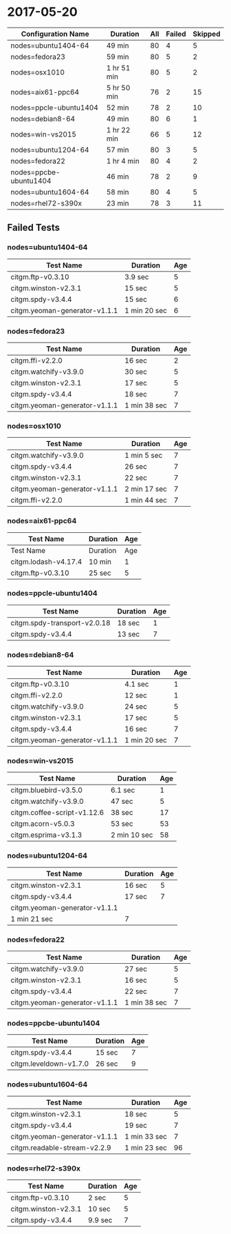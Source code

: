 # 2017-05-20

| Configuration Name            | Duration     | All | Failed | Skipped |
|-------------------------------|--------------|-----|--------|---------|
| nodes=ubuntu1404-64           | 49 min       | 80  | 4      | 5       |
| nodes=fedora23                | 59 min       | 80  | 5      | 2       |
| nodes=osx1010                 | 1 hr 51 min  | 80  | 5      | 2       |
| nodes=aix61-ppc64             | 5 hr 50 min  | 76  | 2      | 15      |
| nodes=ppcle-ubuntu1404        | 52 min       | 78  | 2      | 10      |
| nodes=debian8-64              | 49 min       | 80  | 6      | 1       |
| nodes=win-vs2015              | 1 hr 22 min  | 66  | 5      | 12      |
| nodes=ubuntu1204-64           | 57 min       | 80  | 3      | 5       |
| nodes=fedora22                | 1 hr 4 min   | 80  | 4      | 2       |
| nodes=ppcbe-ubuntu1404        | 46 min       | 78  | 2      | 9       |
| nodes=ubuntu1604-64           | 58 min       | 80  | 4      | 5       |
| nodes=rhel72-s390x            | 23 min       | 78  | 3      | 11      |

## Failed Tests

### nodes=ubuntu1404-64
| Test Name                     | Duration     | Age |
|-------------------------------|--------------|-----|
| citgm.ftp-v0.3.10             | 3.9 sec      | 5   |
| citgm.winston-v2.3.1          | 15 sec       | 5   |
| citgm.spdy-v3.4.4             | 15 sec       | 6   |
| citgm.yeoman-generator-v1.1.1 | 1 min 20 sec | 6   |

### nodes=fedora23
| Test Name                     | Duration     | Age |
|-------------------------------|--------------|-----|
| citgm.ffi-v2.2.0              | 16 sec       | 2   |
| citgm.watchify-v3.9.0         | 30 sec       | 5   |
| citgm.winston-v2.3.1          | 17 sec       | 5   |
| citgm.spdy-v3.4.4             | 18 sec       | 7   |
| citgm.yeoman-generator-v1.1.1 | 1 min 38 sec | 7   |

### nodes=osx1010
| Test Name                     | Duration     | Age |
|-------------------------------|--------------|-----|
| citgm.watchify-v3.9.0         | 1 min 5 sec  | 7   |
| citgm.spdy-v3.4.4             | 26 sec       | 7   |
| citgm.winston-v2.3.1          | 22 sec       | 7   |
| citgm.yeoman-generator-v1.1.1 | 2 min 17 sec | 7   |
| citgm.ffi-v2.2.0              | 1 min 44 sec | 7   |

### nodes=aix61-ppc64
| Test Name                     | Duration     | Age |
|-------------------------------|--------------|-----|
| Test Name                     | Duration     | Age |
| citgm.lodash-v4.17.4          | 10 min       | 1   |
| citgm.ftp-v0.3.10             | 25 sec       | 5   |

### nodes=ppcle-ubuntu1404
| Test Name                     | Duration     | Age |
|-------------------------------|--------------|-----|
| citgm.spdy-transport-v2.0.18  | 18 sec       | 1   |
| citgm.spdy-v3.4.4             | 13 sec       | 7   |

### nodes=debian8-64
| Test Name                     | Duration     | Age |
|-------------------------------|--------------|-----|
| citgm.ftp-v0.3.10             | 4.1 sec      | 1   |
| citgm.ffi-v2.2.0              | 12 sec       | 1   |
| citgm.watchify-v3.9.0         | 24 sec       | 5   |
| citgm.winston-v2.3.1          | 17 sec       | 5   |
| citgm.spdy-v3.4.4             | 16 sec       | 7   |
| citgm.yeoman-generator-v1.1.1 | 1 min 20 sec | 7   |

### nodes=win-vs2015
| Test Name                     | Duration     | Age |
|-------------------------------|--------------|-----|
| citgm.bluebird-v3.5.0         | 6.1 sec      | 1   |
| citgm.watchify-v3.9.0         | 47 sec       | 5   |
| citgm.coffee-script-v1.12.6   | 38 sec       | 17  |
| citgm.acorn-v5.0.3            | 53 sec       | 53  |
| citgm.esprima-v3.1.3          | 2 min 10 sec | 58  |

### nodes=ubuntu1204-64
| Test Name                     | Duration     | Age |
|-------------------------------|--------------|-----|
| citgm.winston-v2.3.1          | 16 sec       | 5   |
| citgm.spdy-v3.4.4             | 17 sec       | 7   |
| citgm.yeoman-generator-v1.1.1 |              |     |
| 1 min 21 sec                  | 7            |     |

### nodes=fedora22
| Test Name                     | Duration     | Age |
|-------------------------------|--------------|-----|
| citgm.watchify-v3.9.0         | 27 sec       | 5   |
| citgm.winston-v2.3.1          | 16 sec       | 5   |
| citgm.spdy-v3.4.4             | 22 sec       | 7   |
| citgm.yeoman-generator-v1.1.1 | 1 min 38 sec | 7   |

### nodes=ppcbe-ubuntu1404
| Test Name                     | Duration     | Age |
|-------------------------------|--------------|-----|
| citgm.spdy-v3.4.4             | 15 sec       | 7   |
| citgm.leveldown-v1.7.0        | 26 sec       | 9   |

### nodes=ubuntu1604-64
| Test Name                     | Duration     | Age |
|-------------------------------|--------------|-----|
| citgm.winston-v2.3.1          | 18 sec       | 5   |
| citgm.spdy-v3.4.4             | 19 sec       | 7   |
| citgm.yeoman-generator-v1.1.1 | 1 min 33 sec | 7   |
| citgm.readable-stream-v2.2.9  | 1 min 23 sec | 96  |

### nodes=rhel72-s390x
| Test Name                     | Duration     | Age |
|-------------------------------|--------------|-----|
| citgm.ftp-v0.3.10             | 2 sec        | 5   |
| citgm.winston-v2.3.1          | 10 sec       | 5   |
| citgm.spdy-v3.4.4             | 9.9 sec      | 7   |
